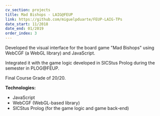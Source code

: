 ```yaml
---
cv_section: projects
title: Mad Bishops - LAIG@FEUP
link: https://github.com/miguelpduarte/FEUP-LAIG-TPs
date_start: 11/2018
date_end: 01/2019
order_index: 3
---
```


Developed the visual interface for the board game "Mad Bishops" using WebCGF (a WebGL library) and JavaScript.

Integrated it with the game logic developed in SICStus Prolog during the semester in PLOG@FEUP.

Final Course Grade of 20/20.

**Technologies:**

- JavaScript
- WebCGF (WebGL-based library)
- SICStus Prolog (for the game logic and game back-end)
